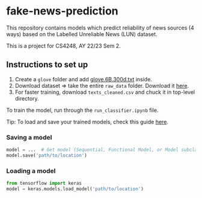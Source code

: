 # fake-news-prediction

This repository contains models which predict reliability of news sources (4 ways) based on the Labelled Unreliable News (LUN) dataset.

This is a project for CS4248, AY 22/23 Sem 2.

## Instructions to set up

1. Create a `glove` folder and add [glove.6B.300d.txt](https://www.kaggle.com/datasets/thanakomsn/glove6b300dtxt) inside.
2. Download dataset => take the entire `raw_data` folder. Download it [here](https://github.com/BUPT-GAMMA/CompareNet_FakeNewsDetection/releases/tag/dataset).
3. For faster training, download `texts_cleaned.csv` and chuck it in top-level directory.

To train the model, run through the `run_classifier.ipynb` file.

Tip: To load and save your trained models, check this guide [here](https://www.tensorflow.org/guide/keras/save_and_serialize).

### Saving a model

```Python
model = ...  # Get model (Sequential, Functional Model, or Model subclass)
model.save('path/to/location')
```

### Loading a model

```Python
from tensorflow import keras
model = keras.models.load_model('path/to/location')
```
